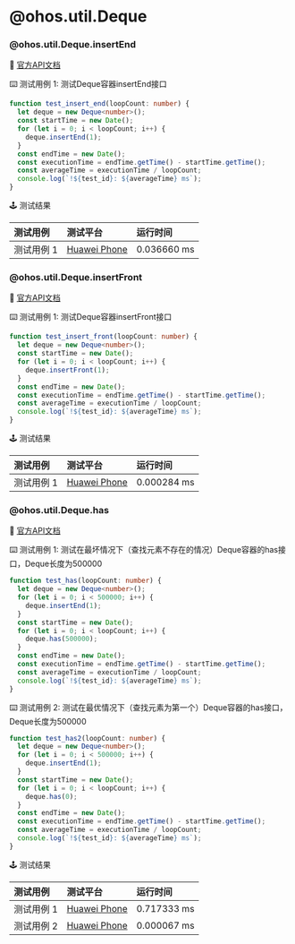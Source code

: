 # @ohos.util.Deque
### @ohos.util.Deque.insertEnd

:book: [官方API文档](https://developer.harmonyos.com/cn/docs/documentation/doc-references-V3/js-apis-deque-0000001427745116-V3#ZH-CN_TOPIC_0000001523648606__insertEnd)

:keyboard: 测试用例 1: 测试Deque容器insertEnd接口 

```typescript
function test_insert_end(loopCount: number) {
  let deque = new Deque<number>();
  const startTime = new Date();
  for (let i = 0; i < loopCount; i++) {
    deque.insertEnd(1);
  }
  const endTime = new Date();
  const executionTime = endTime.getTime() - startTime.getTime();
  const averageTime = executionTime / loopCount;
  console.log(`!${test_id}: ${averageTime} ms`);
}
```
:joystick: 测试结果

| 测试用例   | 测试平台           | 运行时间        |
|:-------|:---------------|:------------|
| 测试用例 1 | [Huawei Phone] | 0.036660 ms |

### @ohos.util.Deque.insertFront

:book: [官方API文档](https://developer.harmonyos.com/cn/docs/documentation/doc-references-V3/js-apis-deque-0000001427745116-V3#ZH-CN_TOPIC_0000001523648606__insertFront)

:keyboard: 测试用例 1: 测试Deque容器insertFront接口 

```typescript
function test_insert_front(loopCount: number) {
  let deque = new Deque<number>();
  const startTime = new Date();
  for (let i = 0; i < loopCount; i++) {
    deque.insertFront(1);
  }
  const endTime = new Date();
  const executionTime = endTime.getTime() - startTime.getTime();
  const averageTime = executionTime / loopCount;
  console.log(`!${test_id}: ${averageTime} ms`);
}
```
:joystick: 测试结果

| 测试用例   | 测试平台           | 运行时间        |
|:-------|:---------------|:------------|
| 测试用例 1 | [Huawei Phone] | 0.000284 ms |

### @ohos.util.Deque.has

:book: [官方API文档](https://developer.harmonyos.com/cn/docs/documentation/doc-references-V3/js-apis-deque-0000001427745116-V3#ZH-CN_TOPIC_0000001523648606__has)

:keyboard: 测试用例 1: 测试在最坏情况下（查找元素不存在的情况）Deque容器的has接口，Deque长度为500000 

```typescript
function test_has(loopCount: number) {
  let deque = new Deque<number>();
  for (let i = 0; i < 500000; i++) {
    deque.insertEnd(1);
  }
  const startTime = new Date();
  for (let i = 0; i < loopCount; i++) {
    deque.has(500000);
  }
  const endTime = new Date();
  const executionTime = endTime.getTime() - startTime.getTime();
  const averageTime = executionTime / loopCount;
  console.log(`!${test_id}: ${averageTime} ms`);
}
```
:keyboard: 测试用例 2: 测试在最优情况下（查找元素为第一个）Deque容器的has接口，Deque长度为500000 

```typescript
function test_has2(loopCount: number) {
  let deque = new Deque<number>();
  for (let i = 0; i < 500000; i++) {
    deque.insertEnd(1);
  }
  const startTime = new Date();
  for (let i = 0; i < loopCount; i++) {
    deque.has(0);
  }
  const endTime = new Date();
  const executionTime = endTime.getTime() - startTime.getTime();
  const averageTime = executionTime / loopCount;
  console.log(`!${test_id}: ${averageTime} ms`);
}
```
:joystick: 测试结果

| 测试用例   | 测试平台           | 运行时间        |
|:-------|:---------------|:------------|
| 测试用例 1 | [Huawei Phone] | 0.717333 ms |
| 测试用例 2 | [Huawei Phone] | 0.000067 ms |

[Huawei Phone]: ../../device/#huawei-phone
[Huawei Watch]: ../../device/#huawei-watch
[node]: ../../device/#typescript